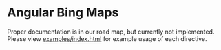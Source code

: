 # Angular Bing Maps

Proper documentation is in our road map, but currently not implemented. Please view [examples/index.html](https://github.com/Credera/angular-bing-maps/blob/master/example/index.html) for example usage of each directive.